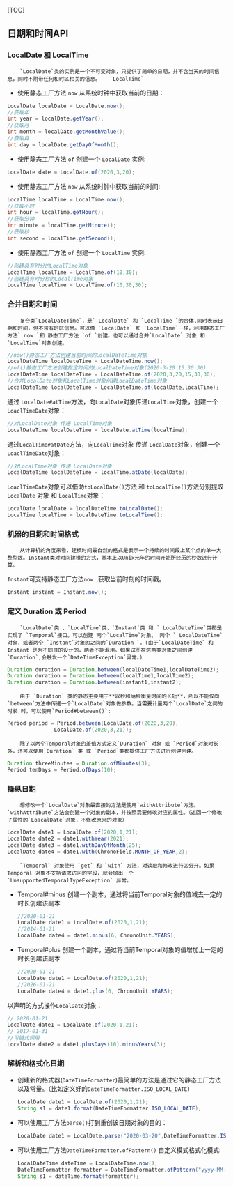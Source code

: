 [TOC]



## 日期和时间API

### LocalDate 和 LocalTime

		`LocalDate`类的实例是一个不可变对象，只提供了简单的日期，并不含当天的时间信息，同时不附带任何和时区相关的信息。	`LocalTime`

* 使用静态工厂方法 `now` 从系统时钟中获取当前的日期：

```java
LocalDate localDate = LocalDate.now();
//获取年
int year = localDate.getYear();
//获取月
int month = localDate.getMonthValue();
//获取日
int day = localDate.getDayOfMonth();
```

* 使用静态工厂方法 `of` 创建一个 `LocalDate` 实例:

```java
LocalDate date = LocalDate.of(2020,3,20);
```

* 使用静态工厂方法 `now` 从系统时钟中获取当前的时间:

```java
LocalTime localTime = LocalTime.now();
//获取小时
int hour = localTime.getHour();
//获取分钟
int minute = localTime.getMinute();
//获取秒
int second = localTime.getSecond();
```

* 使用静态工厂方法 `of` 创建一个 `LocalTime` 实例:

```java
//创建具有时分的LocalTime对象
LocalTime localTime = LocalTime.of(10,30);
//创建具有时分秒的LocalTime对象
LocalTime localTime = LocalTime.of(10,30,30);
```

### 合并日期和时间

		复合类`LocalDateTime`，是` LocalDate` 和 `LocalTime `的合体,同时表示日期和时间，但不带有时区信息。可以像 `LocalDate` 和 `LocalTime`一样，利用静态工厂方法` now `和 静态工厂方法 `of `创建。也可以通过合并`LocalDate` 对象 和 `LocalTime`对象创建。

```java
//now()静态工厂方法创建当前时间的LocalDateTime对象
LocalDateTime localDateTime = LocalDateTime.now();
//of()静态工厂方法创建指定时间的LocalDateTime对象(2020-3-20 15:30:30)
LocalDateTime localDateTime = LocalDateTime.of(2020,3,20,15,30,30);
//合并LocalDate对象和LocalTime对象创建LocalDateTime对象
LocalDateTime localDateTime = LocalDateTime.of(localDate,localTime);
```

通过 `LocalDate#atTime`方法，向`LocalDate`对象传递`LocalTime`对象，创建一个`LoaclTimeDate`对象：

```java
//对LocalDate对象 传递 LocalTime对象
LocalDateTime localDateTime = localDate.atTime(localTime);
```

通过`LocalTime#atDate`方法，向`LocalTime`对象 传递 `LocalDate`对象，创建一个`LoaclTimeDate`对象：

```java
//对LocalTime对象 传递 LocalDate对象
LocalDateTime localDateTime = localTime.atDate(localDate);
```

`LoaclTimeDate`对象可以借助`toLocalDate()`方法 和 `toLocalTime()`方法分别提取 `LocalDate` 对象 和 `LocalTime`对象：

```java
LocalDate localDate = localDateTime.toLocalDate();
LocalTime localTime = localDateTime.toLocalTime();
```

### 机器的日期和时间格式

		从计算机的角度来看，建模时间最自然的格式是表示一个持续的时间段上某个点的单一大整型数。Instant类对时间建模的方式，基本上以Unix元年的时间开始所经历的秒数进行计算。

`Instant`可支持静态工厂方法`now `,获取当前时刻的时间戳。

```java
Instant instant = Instant.now();
```

### 定义 Duration 或 Period

		`LocalDate`类 、`LocalTime`类、`Instant`类 和 ` LocalDateTime`类都是实现了 `Temporal`接口。可以创建 两个`LocalTime`对象、 两个 ` LocalDateTime`对象，或者两个 `Instant`对象的之间的`Duration `。(由于`LocalDateTime` 和 Instant 是为不同目的设计的，两者不能混用。如果试图在这两类对象之间创建`Duration`,会触发一个`DateTimeException`异常。)

```java
Duration duration = Duration.between(localDateTime1,localDateTime2);
Duration duration = Duration.between(localTime1,localTime2);
Duration duration = Duration.between(instant1,instant2);
```

		由于 `Duration` 类的静态主要用于**以秒和纳秒衡量时间的长短**，所以不能仅向 `between`方法中传递一个`LocalDate`对象做参数。当需要计量两个`LocalDate`之间的时长 时，可以使用`Period#between()`:

```java
Period period = Period.between(LocalDate.of(2020,3,20),
               LocalDate.of(2020,3,21));
```

		除了以两个Temporal对象的差值方式定义`Duration` 对象 或 `Period`对象时长外，还可以使用`Duration` 类 或 `Period`类都提供工厂方法进行创建创建。

```java
Duration threeMinutes = Duration.ofMinutes(3);
Period tenDays = Period.ofDays(10);
```

### 操纵日期

		想修改一个`LocalDate`对象最直接的方法是使用`withAttribute`方法。`withAttribute`方法会创建一个对象的副本，并按照需要修改对应的属性。（返回一个修改了属性的`LoacalDate`对象，不修改原来的对象）

```java
LocalDate date1 = LocalDate.of(2020,1,21);
LocalDate date2 = date1.withYear(2021);
LocalDate date3 = date1.withDayOfMonth(25);
LocalDate date4 = date1.with(ChronoField.MONTH_OF_YEAR,2);
```

		`Temporal` 对象使用 `get` 和 `with` 方法，对读取和修改进行区分开。如果 Temporal 对象不支持请求访问的字段，就会抛出一个 `UnsupportedTemporalTypeException` 异常。

* Temporal#minus 创建一个副本，通过将当前Temporal对象的值减去一定的时长创建该副本

  ```java
  //2020-01-21
  LocalDate date1 = LocalDate.of(2020,1,21);
  //2014-01-21
  LocalDate date4 = date1.minus(6, ChronoUnit.YEARS);
  ```

* Temporal#plus 创建一个副本，通过将当前Temporal对象的值增加上一定的时长创建该副本

  ```java
  //2020-01-21
  LocalDate date1 = LocalDate.of(2020,1,21);
  //2026-01-21
  LocalDate date4 = date1.plus(6, ChronoUnit.YEARS);
  ```

以声明的方式操作`LocalDate`对象：

```java
// 2020-01-21
LocalDate date1 = LocalDate.of(2020,1,21);
// 2017-01-31
//可链式调用
LocalDate date2 = date1.plusDays(10).minusYears(3);
```

### 解析和格式化日期

* 创建新的格式器(`DateTimeFormatter`)最简单的方法是通过它的静态工厂方法以及常量。（比如定义好的`DateTimeFormatter.ISO_LOCAL_DATE`）

  ```java
  LocalDate date1 = LocalDate.of(2020,1,21);
  String s1 = date1.format(DateTimeFormatter.ISO_LOCAL_DATE);
  ```

* 可以使用工厂方法`parse()`打到重创该日期对象的目的：

  ```java
  LocalDate date1 = LocalDate.parse("2020-03-20",DateTimeFormatter.ISO_LOCAL_DATE);
  ```

* 可以使用工厂方法`DateTimeFormatter.ofPattern()` 自定义模式格式化模式:

  ```java
  LocalDateTime dateTime = LocalDateTime.now();
  DateTimeFormatter formatter = DateTimeFormatter.ofPattern("yyyy-MM-dd HH:mm:ss");
  String s1 = dateTime.format(formatter);
  ```